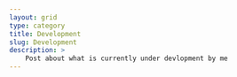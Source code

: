 ```yaml
---
layout: grid
type: category
title: Development
slug: Development
description: >
    Post about what is currently under devlopment by me
---
```


